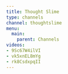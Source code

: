 ```yaml
---
title: Thought Slime
type: channels
channel: thoughtslime
menu:
  main:
    parent: Channels
videos:
- 9Sc67W4ilVI
- vk5xnEL8mYg
- rk8CsdxpqII
---
```

